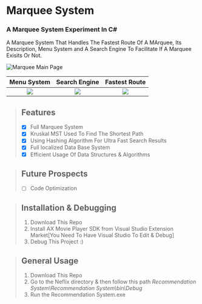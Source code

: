 # Marquee System
### A Marquee System Experiment In C\#

A Marquee System That Handles The Fastest Route Of A MArquee, Its Description, Menu System and A Search Engine To Facilitate If A Marquee Exisits Or Not.

![Marquee Main Page](/ScreenShots/1.png)

| Menu System         | Search Engine         | Fastest Route   |
|:-------------:|:-------------:|:-------------:|
|![](/ScreenShots/2.png)|![](/ScreenShots/3.png)|![](/ScreenShots/4.png)|


> ## Features
> - [x] Full Marquee System
> - [x] Kruskal MST Used To Find The Shortest Path
> - [x] Using Hashing Algorithm For Ultra Fast Search Results
> - [x] Full localized Data Base System
> - [x] Efficient Usage Of Data Structures & Algorithms

> ## Future Prospects
> - [ ] Code Optimization  

> ## Installation & Debugging
> 1. Download This Repo
> 2. Install AX Movie Player SDK from Visual Studio Extension Market[You Need To Have Visual Studio To Edit & Debug]
> 3. Debug This Project :)

> ## General Usage
> 1. Download This Repo
> 2. Go to the Neflix directory & then follow this path
> _Recommendation System\Recommendation System\bin\Debug_
> 3. Run the Recommendation System.exe
